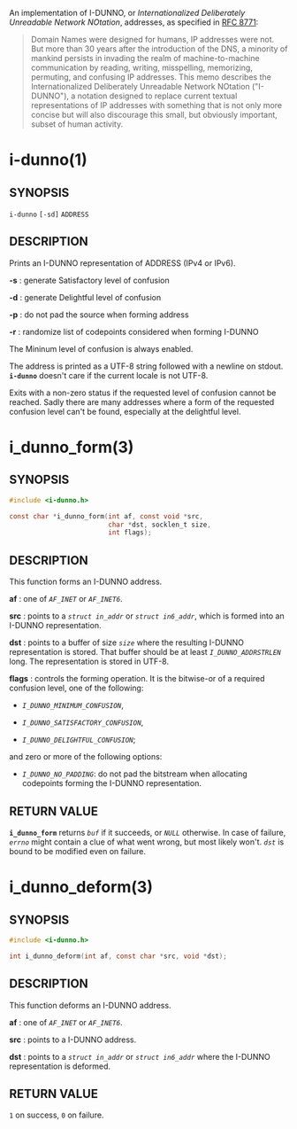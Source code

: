 An implementation of I-DUNNO, or _Internationalized Deliberately
Unreadable Network NOtation_, addresses, as specified in
[RFC 8771](https://tools.ietf.org/html/rfc8771):

> Domain Names were designed for humans, IP addresses were not.  But
> more than 30 years after the introduction of the DNS, a minority of
> mankind persists in invading the realm of machine-to-machine
> communication by reading, writing, misspelling, memorizing,
> permuting, and confusing IP addresses.  This memo describes the
> Internationalized Deliberately Unreadable Network NOtation
> ("I-DUNNO"), a notation designed to replace current textual
> representations of IP addresses with something that is not only more
> concise but will also discourage this small, but obviously important,
> subset of human activity.

# i-dunno(1)

## SYNOPSIS

`i-dunno` `[-sd]` `ADDRESS`

## DESCRIPTION

Prints an I-DUNNO representation of ADDRESS (IPv4 or IPv6).

**-s**
: generate Satisfactory level of confusion

**-d**
: generate Delightful level of confusion

**-p**
: do not pad the source when forming address

**-r**
: randomize list of codepoints considered when forming I-DUNNO

The Mininum level of confusion is always enabled.

The address is printed as a UTF-8 string followed with a newline on stdout.
**`i-dunno`** doesn't care if the current locale is not UTF-8.

Exits with a non-zero status if the requested level of confusion cannot be
reached. Sadly there are many addresses where a form of the requested
confusion level can't be found, especially at the delightful level.

# i_dunno_form(3)

## SYNOPSIS

```c
#include <i-dunno.h>

const char *i_dunno_form(int af, const void *src,
                         char *dst, socklen_t size,
                         int flags);
```

## DESCRIPTION

This function forms an I-DUNNO address.

**af**
: one of *`AF_INET`* or *`AF_INET6`*.

**src**
: points to a *`struct in_addr`* or *`struct in6_addr`*, which is
  formed into an I-DUNNO representation.

**dst**
: points to a buffer of size *`size`* where the resulting I-DUNNO
  representation is stored. That buffer should be at least
  *`I_DUNNO_ADDRSTRLEN`* long. The representation is stored in UTF-8.

**flags**
: controls the forming operation. It is the bitwise-or of a required
  confusion level, one of the following:

  - *`I_DUNNO_MINIMUM_CONFUSION`*,

  - *`I_DUNNO_SATISFACTORY_CONFUSION`*,

  - *`I_DUNNO_DELIGHTFUL_CONFUSION`*;

  and zero or more of the following options:

  - *`I_DUNNO_NO_PADDING`*: do not pad the bitstream when allocating
    codepoints forming the I-DUNNO representation.

## RETURN VALUE

**`i_dunno_form`** returns *`buf`* if it succeeds, or *`NULL`* otherwise. In
case of failure, *`errno`* might contain a clue of what went wrong, but most
likely won't. *`dst`* is bound to be modified even on failure.

# i_dunno_deform(3)

## SYNOPSIS

```c
#include <i-dunno.h>

int i_dunno_deform(int af, const char *src, void *dst);
```

## DESCRIPTION

This function deforms an I-DUNNO address.

**af**
: one of *`AF_INET`* or *`AF_INET6`*.

**src**
: points to a I-DUNNO address.

**dst**
: points to a *`struct in_addr`* or *`struct in6_addr`* where the
  I-DUNNO representation is deformed.


## RETURN VALUE

`1` on success, `0` on failure.
